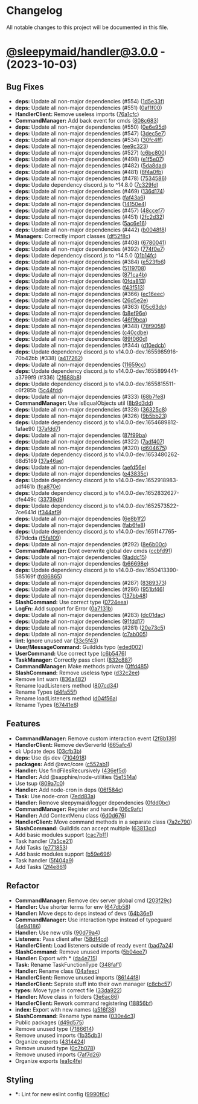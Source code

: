 # Changelog

All notable changes to this project will be documented in this file.

# [@sleepymaid/handler@3.0.0](https://github.com/sleepymaidbot/sleepymaid/compare/@sleepymaid/handler@3.0.0...@sleepymaid/handler@3.0.0) - (2023-10-03)

## Bug Fixes

- **deps:** Update all non-major dependencies (#554) ([1d5e33f](https://github.com/sleepymaidbot/sleepymaid/commit/1d5e33f936ff6c6d77fdea5f5df04167255410cc))
- **deps:** Update all non-major dependencies (#551) ([0af1f00](https://github.com/sleepymaidbot/sleepymaid/commit/0af1f0066d04f3daa65a6fe966f582f7cc9bcfc9))
- **HandlerClient:** Remove useless imports ([76a1cfc](https://github.com/sleepymaidbot/sleepymaid/commit/76a1cfc4cd6bc87a74af16e64cfeb6585f0f1a20))
- **CommandManager:** Add back event for cmds ([808c683](https://github.com/sleepymaidbot/sleepymaid/commit/808c683908563c244a5405b659c6daaf98356620))
- **deps:** Update all non-major dependencies (#550) ([0e6e95d](https://github.com/sleepymaidbot/sleepymaid/commit/0e6e95d0ae74749ee0cd82e5303fb6e1cec51237))
- **deps:** Update all non-major dependencies (#547) ([3dec5e7](https://github.com/sleepymaidbot/sleepymaid/commit/3dec5e7c0b3a8115bb1e61845400f1b1013169b3))
- **deps:** Update all non-major dependencies (#534) ([30fc4ff](https://github.com/sleepymaidbot/sleepymaid/commit/30fc4ffa6b199d7949ac14161d010afda93ce06d))
- **deps:** Update all non-major dependencies ([ee9c323](https://github.com/sleepymaidbot/sleepymaid/commit/ee9c323d6b5c9b07d2bf4a7daebfc642288972e2))
- **deps:** Update all non-major dependencies (#527) ([c6bc800](https://github.com/sleepymaidbot/sleepymaid/commit/c6bc800db07ad7c9b3a314ef54069c3a62f3cd1a))
- **deps:** Update all non-major dependencies (#498) ([e1f5e07](https://github.com/sleepymaidbot/sleepymaid/commit/e1f5e073b77525a4bba501237dcc2cfa1cb257aa))
- **deps:** Update all non-major dependencies (#482) ([5da8dad](https://github.com/sleepymaidbot/sleepymaid/commit/5da8dad0edf4604d4dd349040b709f9f8375993a))
- **deps:** Update all non-major dependencies (#481) ([8f4a0fb](https://github.com/sleepymaidbot/sleepymaid/commit/8f4a0fbde2d82d0d7eecb4b0e4df56c73b8bef5b))
- **deps:** Update all non-major dependencies (#478) ([7534586](https://github.com/sleepymaidbot/sleepymaid/commit/7534586b72e30c395be5b0eca41b0c79d2f8fda6))
- **deps:** Update dependency discord.js to ^14.8.0 ([7c329fd](https://github.com/sleepymaidbot/sleepymaid/commit/7c329fd04fe213938510ef1e33a9cbf9fa54e810))
- **deps:** Update all non-major dependencies (#469) ([136d174](https://github.com/sleepymaidbot/sleepymaid/commit/136d1746465ccf68930771ae169666745085c4ea))
- **deps:** Update all non-major dependencies ([faf43a6](https://github.com/sleepymaidbot/sleepymaid/commit/faf43a6f42eb0a8c63c5e8d3a0472b4e05cc9a77))
- **deps:** Update all non-major dependencies ([14150e4](https://github.com/sleepymaidbot/sleepymaid/commit/14150e4052649121239b54f9507ff8d005d6cf73))
- **deps:** Update all non-major dependencies (#457) ([48ccef7](https://github.com/sleepymaidbot/sleepymaid/commit/48ccef7ff6ff0700349efa6c038a243c1e14a327))
- **deps:** Update all non-major dependencies (#451) ([2fc2d32](https://github.com/sleepymaidbot/sleepymaid/commit/2fc2d32e781fc36903e3248e13c6c0d5db278534))
- **deps:** Update all non-major dependencies ([5ac6e16](https://github.com/sleepymaidbot/sleepymaid/commit/5ac6e16e80b33955091c5cc7b2e0822eeec32541))
- **deps:** Update all non-major dependencies (#442) ([b0048f8](https://github.com/sleepymaidbot/sleepymaid/commit/b0048f8f09375dcfbfc257b5f9d7a528bcea241c))
- **Managers:** Correctly import classes ([df52f8c](https://github.com/sleepymaidbot/sleepymaid/commit/df52f8cc62e5e56c641dfb302543aaf2c516d9a4))
- **deps:** Update all non-major dependencies (#408) ([6780041](https://github.com/sleepymaidbot/sleepymaid/commit/67800415f6e90d0d44ba64c01270af72777473e8))
- **deps:** Update all non-major dependencies (#392) ([774f0e7](https://github.com/sleepymaidbot/sleepymaid/commit/774f0e710d1d835fff303cbc5251a8c3fa6db6fb))
- **deps:** Update dependency discord.js to ^14.5.0 ([01b14fc](https://github.com/sleepymaidbot/sleepymaid/commit/01b14fcb22a36085079343511cb17288dc75cd69))
- **deps:** Update all non-major dependencies (#384) ([e523fb6](https://github.com/sleepymaidbot/sleepymaid/commit/e523fb68bbc876b119577af88343dca45af07ef2))
- **deps:** Update all non-major dependencies ([5119708](https://github.com/sleepymaidbot/sleepymaid/commit/511970843526a96a6b2aea6f3149e0137628f8e3))
- **deps:** Update all non-major dependencies ([871ca4b](https://github.com/sleepymaidbot/sleepymaid/commit/871ca4b1d0c356a9392a5eff87b09e1c2f0de17e))
- **deps:** Update all non-major dependencies ([0fda813](https://github.com/sleepymaidbot/sleepymaid/commit/0fda8138492e5850218484c113b9eb9452bdca20))
- **deps:** Update all non-major dependencies ([f43f513](https://github.com/sleepymaidbot/sleepymaid/commit/f43f513e681ced432b60a67c00335d15befa2974))
- **deps:** Update all non-major dependencies (#366) ([ec16eec](https://github.com/sleepymaidbot/sleepymaid/commit/ec16eecfeaf52829235adfae2ba432c84b42b835))
- **deps:** Update all non-major dependencies ([26d5e2e](https://github.com/sleepymaidbot/sleepymaid/commit/26d5e2e8dc97953879e01d5aed25d035995ece90))
- **deps:** Update all non-major dependencies (#363) ([05c63dc](https://github.com/sleepymaidbot/sleepymaid/commit/05c63dcdf8592b40d4a2459720c6715be8056f99))
- **deps:** Update all non-major dependencies ([b8ef96e](https://github.com/sleepymaidbot/sleepymaid/commit/b8ef96eba30304d645c2115b265ef5ec4c6de874))
- **deps:** Update all non-major dependencies ([46f9bca](https://github.com/sleepymaidbot/sleepymaid/commit/46f9bca21dca4edf536b2b469d51457a58b2b759))
- **deps:** Update all non-major dependencies (#348) ([78f9058](https://github.com/sleepymaidbot/sleepymaid/commit/78f90581842ca759b7697c85941818f473a675b7))
- **deps:** Update all non-major dependencies ([c40cdbe](https://github.com/sleepymaidbot/sleepymaid/commit/c40cdbefc45b506d6d60548e3a96924085bb4fab))
- **deps:** Update all non-major dependencies ([89f060d](https://github.com/sleepymaidbot/sleepymaid/commit/89f060dd7512a081ff99bc4d953a224b1943a0c8))
- **deps:** Update all non-major dependencies (#344) ([d10edcb](https://github.com/sleepymaidbot/sleepymaid/commit/d10edcba724ffac8b5ebf794ae686249099d99f8))
- **deps:** Update dependency discord.js to v14.0.0-dev.1655985916-70b42bb (#338) ([a417262](https://github.com/sleepymaidbot/sleepymaid/commit/a4172624739d6c256362aa1f921544faf2373d2b))
- **deps:** Update all non-major dependencies ([11659cc](https://github.com/sleepymaidbot/sleepymaid/commit/11659ccce8a27dd606a892febcdc5162248521b9))
- **deps:** Update dependency discord.js to v14.0.0-dev.1655899441-a3799f9 (#336) ([2f688b8](https://github.com/sleepymaidbot/sleepymaid/commit/2f688b8475c714a37c6d97df09634c95817965f0))
- **deps:** Update dependency discord.js to v14.0.0-dev.1655815511-c6f285b ([5c44fdd](https://github.com/sleepymaidbot/sleepymaid/commit/5c44fdd179728c40688530c2f6dde75fffb8f450))
- **deps:** Update all non-major dependencies (#333) ([68b7fe8](https://github.com/sleepymaidbot/sleepymaid/commit/68b7fe8215cd392b43884df9baf278e11781c9d1))
- **CommandManager:** Use isEqualObjects util ([8b9d3dd](https://github.com/sleepymaidbot/sleepymaid/commit/8b9d3dde2f91fc02a887ffd2e90c8e203807a569))
- **deps:** Update all non-major dependencies (#328) ([36325c8](https://github.com/sleepymaidbot/sleepymaid/commit/36325c808099bb85fa639f5e2b0bf1f13147e321))
- **deps:** Update all non-major dependencies (#326) ([9b5bb23](https://github.com/sleepymaidbot/sleepymaid/commit/9b5bb237d052c74fac397fe00d4c6f7b2bafa27a))
- **deps:** Update dependency discord.js to v14.0.0-dev.1654689812-1afae90 ([37afdd7](https://github.com/sleepymaidbot/sleepymaid/commit/37afdd7cf7617dba15729779f84cf8b881a16d83))
- **deps:** Update all non-major dependencies ([87f99ba](https://github.com/sleepymaidbot/sleepymaid/commit/87f99ba9701d82c6e13aff3cd452ac79833ac81d))
- **deps:** Update all non-major dependencies (#322) ([7adf407](https://github.com/sleepymaidbot/sleepymaid/commit/7adf407b0f8588e29177a3e746342c831b7d1496))
- **deps:** Update all non-major dependencies (#320) ([d604675](https://github.com/sleepymaidbot/sleepymaid/commit/d604675d0c5a77ecf80f8d5e4ba911ed3131fd40))
- **deps:** Update dependency discord.js to v14.0.0-dev.1653480262-68d5169 ([37a46ae](https://github.com/sleepymaidbot/sleepymaid/commit/37a46ae18d2840b24028d0140152127dcb9b0cc5))
- **deps:** Update all non-major dependencies ([aefd56e](https://github.com/sleepymaidbot/sleepymaid/commit/aefd56e0c3bdfcb089b715e877d6859164f47d89))
- **deps:** Update all non-major dependencies ([e43835c](https://github.com/sleepymaidbot/sleepymaid/commit/e43835cd3bce653b286cec152bbc0c9b68f52ae7))
- **deps:** Update dependency discord.js to v14.0.0-dev.1652918983-adf461b ([fca870e](https://github.com/sleepymaidbot/sleepymaid/commit/fca870eafa008abe2edd0cd75d0baff811deea20))
- **deps:** Update dependency discord.js to v14.0.0-dev.1652832627-dfe449c ([33739d9](https://github.com/sleepymaidbot/sleepymaid/commit/33739d94a35a287871dbba289d95fb3130a229b4))
- **deps:** Update dependency discord.js to v14.0.0-dev.1652573522-7ce641d ([f344af9](https://github.com/sleepymaidbot/sleepymaid/commit/f344af9f36e3e837169346ab70a4ea8ae66dd595))
- **deps:** Update all non-major dependencies ([6e8b1f2](https://github.com/sleepymaidbot/sleepymaid/commit/6e8b1f20d2e7c01089e1c331d02d58e9197c7431))
- **deps:** Update all non-major dependencies ([fab6fe8](https://github.com/sleepymaidbot/sleepymaid/commit/fab6fe82f87172324fb6e0bacc3abcd0da86bd66))
- **deps:** Update dependency discord.js to v14.0.0-dev.1651147765-679dcda ([f5fa109](https://github.com/sleepymaidbot/sleepymaid/commit/f5fa10983b83a4b832b3b8a7e7c142a4cf330d5b))
- **deps:** Update all non-major dependencies (#292) ([8e6b00c](https://github.com/sleepymaidbot/sleepymaid/commit/8e6b00ca062b208bf527eb28937a9668c014a6c1))
- **CommandManager:** Dont overwrite global dev cmds ([ccbfd91](https://github.com/sleepymaidbot/sleepymaid/commit/ccbfd911e451ad0970f796513e0b82c35ab10e8a))
- **deps:** Update all non-major dependencies ([9addc15](https://github.com/sleepymaidbot/sleepymaid/commit/9addc15f824d2ff799d1912d7b29dbdee9113c58))
- **deps:** Update all non-major dependencies ([b66698e](https://github.com/sleepymaidbot/sleepymaid/commit/b66698e80b8e4ef9ad85e9f82fdacfa911a846f7))
- **deps:** Update dependency discord.js to v14.0.0-dev.1650413390-585169f ([fd86865](https://github.com/sleepymaidbot/sleepymaid/commit/fd86865c53669b54446b292a9155a8407ec4d8b6))
- **deps:** Update all non-major dependencies (#287) ([8389373](https://github.com/sleepymaidbot/sleepymaid/commit/83893738145229d58054930ee274a1cf3bfd0e7a))
- **deps:** Update all non-major dependencies (#286) ([951bf46](https://github.com/sleepymaidbot/sleepymaid/commit/951bf463d6ca81861ba3cb74326b2274ec10850b))
- **deps:** Update all non-major dependencies ([137bb48](https://github.com/sleepymaidbot/sleepymaid/commit/137bb4861291fe948f609a409bb06b8e5bd1bfe5))
- **SlashCommand:** Use correct type ([0724eea](https://github.com/sleepymaidbot/sleepymaid/commit/0724eea33f171715d8ccd8bb5c7978b2f734c2a2))
- **LogFn:** Add support for Error ([0a7131b](https://github.com/sleepymaidbot/sleepymaid/commit/0a7131bfbd824e2ef323e53344870231cbd5fbb5))
- **deps:** Update all non-major dependencies (#283) ([dc01dac](https://github.com/sleepymaidbot/sleepymaid/commit/dc01dacfd5f9558ef9739920b6861aa52d4d5914))
- **deps:** Update all non-major dependencies ([91fdd17](https://github.com/sleepymaidbot/sleepymaid/commit/91fdd17ab2c38655691819ba97b78b52654605ca))
- **deps:** Update all non-major dependencies (#281) ([20e73c5](https://github.com/sleepymaidbot/sleepymaid/commit/20e73c54861ff8df4423c454bbe89fca6c7803bb))
- **deps:** Update all non-major dependencies ([c7ab005](https://github.com/sleepymaidbot/sleepymaid/commit/c7ab0051c25fadfbb072e0b7911c6db9bcd15a6e))
- **lint:** Ignore unused var ([33c5f43](https://github.com/sleepymaidbot/sleepymaid/commit/33c5f4353e417a72cd8e30b568a033812866719c))
- **User/MessageCommand:** GuildIds typo ([eded002](https://github.com/sleepymaidbot/sleepymaid/commit/eded0024ab722604e002d32e09e0a87d84f8a9eb))
- **UserCommand:** Use correct type ([c6b5476](https://github.com/sleepymaidbot/sleepymaid/commit/c6b5476581c91b053b06003a3ceec5720299473b))
- **TaskManager:** Correctly pass client ([832c887](https://github.com/sleepymaidbot/sleepymaid/commit/832c8878e8312c841681fca5bb166767309e0f16))
- **CommandManager:** Make methods private ([0ffd485](https://github.com/sleepymaidbot/sleepymaid/commit/0ffd4855c271ec7d21c990cf497e83b7ea08b4c5))
- **SlashCommand:** Remove useless type ([d32c2ee](https://github.com/sleepymaidbot/sleepymaid/commit/d32c2ee4013c2df16c1fb7010dae960da973ce4b))
- Remove lint warn ([836a482](https://github.com/sleepymaidbot/sleepymaid/commit/836a4825c7075bbb56f987e38f2c113cfd0059ce))
- Rename loadListeners method ([807cd34](https://github.com/sleepymaidbot/sleepymaid/commit/807cd341c029e0000a5650ee7b77824eaae18d36))
- Rename Types ([d4fa55f](https://github.com/sleepymaidbot/sleepymaid/commit/d4fa55f1dcc95d15de8b18caff497bae835e492c))
- Rename loadListeners method ([d04f56a](https://github.com/sleepymaidbot/sleepymaid/commit/d04f56af9f1ed24c57417b8b920d6aa9bc4b6f26))
- Rename Types ([67441e8](https://github.com/sleepymaidbot/sleepymaid/commit/67441e8bd586196c0496f4f416be912c1033e873))

## Features

- **CommandManager:** Remove custom interaction event ([2f8b139](https://github.com/sleepymaidbot/sleepymaid/commit/2f8b1394223d7ed7520cd23dcd54f0a5c382f3e7))
- **HandlerClient:** Remove devServerId ([665afc4](https://github.com/sleepymaidbot/sleepymaid/commit/665afc4b46bdab0c9d7924f7a7f289cd8b614147))
- **ci:** Update deps ([03cfb3b](https://github.com/sleepymaidbot/sleepymaid/commit/03cfb3b6fba7cfe70c83e18f302b22d4fb1d3014))
- **deps:** Use djs dev ([7104918](https://github.com/sleepymaidbot/sleepymaid/commit/7104918c8594ed959af4d92edfd177f441230167))
- **packages:** Add @swc/core ([c552ab1](https://github.com/sleepymaidbot/sleepymaid/commit/c552ab1f89da642558a99463f4a6b6380e0a8334))
- **Handler:** Use findFilesRecursively ([436ef5d](https://github.com/sleepymaidbot/sleepymaid/commit/436ef5d939ebaf66ad39c707902aedecc765502e))
- **Handler:** Add @sapphire/node-utilities ([5e1514a](https://github.com/sleepymaidbot/sleepymaid/commit/5e1514afcb5330bc005874ff21a28a4fb568bdcd))
- Use tsup ([809a7c0](https://github.com/sleepymaidbot/sleepymaid/commit/809a7c0d0c273cc7866c621903fd4062d5c18c01))
- **Handler:** Add node-cron in deps ([06f584c](https://github.com/sleepymaidbot/sleepymaid/commit/06f584c450a312700d1311289a4e5b344ed0b28f))
- **Task:** Use node-cron ([7edd83a](https://github.com/sleepymaidbot/sleepymaid/commit/7edd83a72cddc0b4d977cc81cf32d4c24ffd8cb8))
- **Handler:** Remove sleepymaid/logger dependencies ([0fdd0bc](https://github.com/sleepymaidbot/sleepymaid/commit/0fdd0bc65474cd6873b7c2aea458e37aa38ebeab))
- **CommandManager:** Register and handle ([06c9afc](https://github.com/sleepymaidbot/sleepymaid/commit/06c9afc1ce2f50a36e53b2123f49122b3ab19093))
- **Handler:** Add ContextMenu class ([6d0d676](https://github.com/sleepymaidbot/sleepymaid/commit/6d0d676929b9ca51859c243042355f8446e31e24))
- **HandlerClient:** Move command methods in a separate class ([7a2c790](https://github.com/sleepymaidbot/sleepymaid/commit/7a2c7901dc01628bda22dc56f8b32f16e3b41e02))
- **SlashCommand:** GuildIds can accept multiple ([63813cc](https://github.com/sleepymaidbot/sleepymaid/commit/63813cc0eb0c41bb0de4a1c53ea10270fc611e80))
- Add basic modules support ([cac7b11](https://github.com/sleepymaidbot/sleepymaid/commit/cac7b113fb036a2b0ef7f5754cc4157126e95b04))
- Task handler ([7a5ce21](https://github.com/sleepymaidbot/sleepymaid/commit/7a5ce210b546a301b822325bcd86b9206688509f))
- Add Tasks ([e771853](https://github.com/sleepymaidbot/sleepymaid/commit/e771853c29666eb44732c4a695ce185959ad9c94))
- Add basic modules support ([b59e696](https://github.com/sleepymaidbot/sleepymaid/commit/b59e696046d939a012864d96740aeec09a0169a4))
- Task handler ([5f404a9](https://github.com/sleepymaidbot/sleepymaid/commit/5f404a95af4cc26b89c82b0ea561a4cd6dce5a86))
- Add Tasks ([2f4e861](https://github.com/sleepymaidbot/sleepymaid/commit/2f4e8611914d3c8b244057559d5c8ee987f5fc82))

## Refactor

- **CommandManager:** Remove dev server global cmd ([203f29c](https://github.com/sleepymaidbot/sleepymaid/commit/203f29c84e222cc35a832ebd32f274fd35d42c1c))
- **Handler:** Use shorter terms for env ([647db58](https://github.com/sleepymaidbot/sleepymaid/commit/647db586413a2e6eff76bbfed1f6ba0af9eff647))
- **Handler:** Move deps to deps instead of devs ([64b36e1](https://github.com/sleepymaidbot/sleepymaid/commit/64b36e181bf1a7cc8d748c3be868e17b1274533a))
- **CommandManager:** Use interaction type instead of typeguard ([4e94186](https://github.com/sleepymaidbot/sleepymaid/commit/4e9418611b039fe158209c08b716bcdb19b2d1a3))
- **Handler:** Use new utils ([90d79a4](https://github.com/sleepymaidbot/sleepymaid/commit/90d79a4895ba11d33067e3b6ba23b3211355e856))
- **Listeners:** Pass client after ([58df4cd](https://github.com/sleepymaidbot/sleepymaid/commit/58df4cd59ced1406e9d7a058aea7e74154c063af))
- **HandlerClient:** Load listeners outside of ready event ([bad7a24](https://github.com/sleepymaidbot/sleepymaid/commit/bad7a2458288a5b3dca6b3debb0d264eda14adbd))
- **SlashCommand:** Remove unused imports ([5b04ee7](https://github.com/sleepymaidbot/sleepymaid/commit/5b04ee75558e1b8049551f6e4621fdf56b2667e4))
- **Handler:** Export with \* ([da4e715](https://github.com/sleepymaidbot/sleepymaid/commit/da4e715b272cff58d767adf6f6bab05bfe2e47b8))
- **Task:** Rename TaskFunctionType ([348faf1](https://github.com/sleepymaidbot/sleepymaid/commit/348faf1578b80ec0939a4ee6584ae238235d95bc))
- **Handler:** Rename class ([04afeec](https://github.com/sleepymaidbot/sleepymaid/commit/04afeecec28ddd12e578e2af7e4af423c154b6f6))
- **HandlerClient:** Remove unused imports ([86144f8](https://github.com/sleepymaidbot/sleepymaid/commit/86144f870fce793871f2433571ffbed370b54e1b))
- **HandlerClient:** Seprate stuff into their own manager ([c8cbc57](https://github.com/sleepymaidbot/sleepymaid/commit/c8cbc57b33763d30bbe8b567baa59dc78c71405f))
- **types:** Move type in correct file ([33da922](https://github.com/sleepymaidbot/sleepymaid/commit/33da92267e8a225a6febfcf255d597777dbcd8e2))
- **Handler:** Move class in folders ([3e6ac86](https://github.com/sleepymaidbot/sleepymaid/commit/3e6ac86115abc4fcdc0027532fd062ab7953575d))
- **HandlerClient:** Rework command registering ([18856bf](https://github.com/sleepymaidbot/sleepymaid/commit/18856bf605e392e4940a043c2ecf9dd9c9d5f2eb))
- **index:** Export with new names ([a516f38](https://github.com/sleepymaidbot/sleepymaid/commit/a516f3888e28ecc55f012c4f94e9f276d0c7243f))
- **SlashCommand:** Rename type name ([030e4c3](https://github.com/sleepymaidbot/sleepymaid/commit/030e4c351ca51c9679e96b6739148d12aa8f56f5))
- Public packages ([d49d575](https://github.com/sleepymaidbot/sleepymaid/commit/d49d575152a0ff7245509df0dea6be41bb13fee8))
- Remove unused type ([7186614](https://github.com/sleepymaidbot/sleepymaid/commit/71866148ece4eba7cbd597c1f334441a78582103))
- Remove unused imports ([1b35db3](https://github.com/sleepymaidbot/sleepymaid/commit/1b35db3408c64a85104d1fd615832fb68d33274e))
- Organize exports ([4314424](https://github.com/sleepymaidbot/sleepymaid/commit/4314424e01ba077966ef44b0f3f098eedeccac96))
- Remove unused type ([0c7b078](https://github.com/sleepymaidbot/sleepymaid/commit/0c7b078a90d2aa32bb68c7d808aca07bcf6fb33e))
- Remove unused imports ([7af7d26](https://github.com/sleepymaidbot/sleepymaid/commit/7af7d266f0b0743705031aefd55bc614d4175227))
- Organize exports ([ea1c4fe](https://github.com/sleepymaidbot/sleepymaid/commit/ea1c4fe6c12d07469f2534a075283182b53f03bc))

## Styling

- **\*:** Lint for new eslint config ([9990f6c](https://github.com/sleepymaidbot/sleepymaid/commit/9990f6cb44a98a8b9c9d146e94668e4b4ee3a68b))
